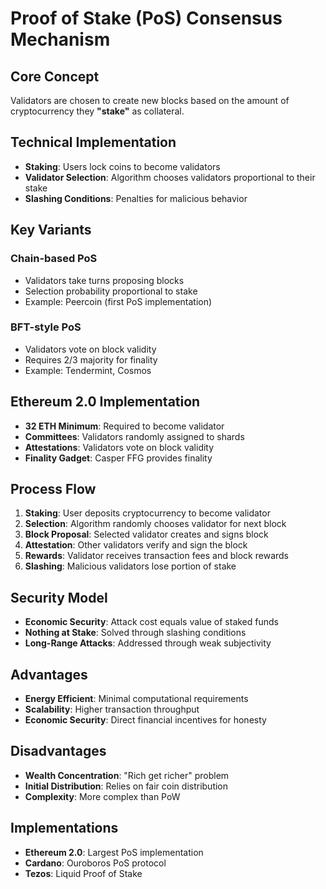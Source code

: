 # Proof of Stake (PoS) Consensus Mechanism
## Core Concept
Validators are chosen to create new blocks based on the amount of cryptocurrency they **"stake"** as collateral.

## Technical Implementation
- **Staking**: Users lock coins to become validators
- **Validator Selection**: Algorithm chooses validators proportional to their stake
- **Slashing Conditions**: Penalties for malicious behavior

## Key Variants
### Chain-based PoS
- Validators take turns proposing blocks
- Selection probability proportional to stake
- Example: Peercoin (first PoS implementation)

### BFT-style PoS
- Validators vote on block validity
- Requires 2/3 majority for finality
- Example: Tendermint, Cosmos

## Ethereum 2.0 Implementation
- **32 ETH Minimum**: Required to become validator
- **Committees**: Validators randomly assigned to shards
- **Attestations**: Validators vote on block validity
- **Finality Gadget**: Casper FFG provides finality

## Process Flow
1. **Staking**: User deposits cryptocurrency to become validator
2. **Selection**: Algorithm randomly chooses validator for next block
3. **Block Proposal**: Selected validator creates and signs block
4. **Attestation**: Other validators verify and sign the block
5. **Rewards**: Validator receives transaction fees and block rewards
6. **Slashing**: Malicious validators lose portion of stake

## Security Model
- **Economic Security**: Attack cost equals value of staked funds
- **Nothing at Stake**: Solved through slashing conditions
- **Long-Range Attacks**: Addressed through weak subjectivity

## Advantages
- **Energy Efficient**: Minimal computational requirements
- **Scalability**: Higher transaction throughput
- **Economic Security**: Direct financial incentives for honesty

## Disadvantages
- **Wealth Concentration**: "Rich get richer" problem
- **Initial Distribution**: Relies on fair coin distribution
- **Complexity**: More complex than PoW

## Implementations
- **Ethereum 2.0**: Largest PoS implementation
- **Cardano**: Ouroboros PoS protocol
- **Tezos**: Liquid Proof of Stake
